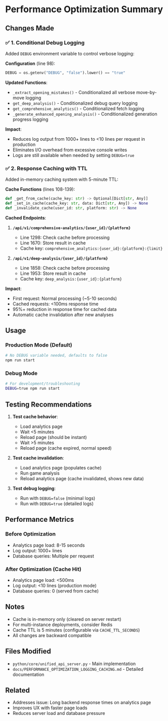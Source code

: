 # Performance Optimization Summary

## Changes Made

### ✅ 1. Conditional Debug Logging

Added `DEBUG` environment variable to control verbose logging:

**Configuration** (line 98):
```python
DEBUG = os.getenv("DEBUG", "false").lower() == "true"
```

**Updated Functions**:
- `_extract_opening_mistakes()` - Conditionalized all verbose move-by-move logging
- `get_deep_analysis()` - Conditionalized debug query logging
- `get_comprehensive_analytics()` - Conditionalized fetch logging
- `_generate_enhanced_opening_analysis()` - Conditionalized generation progress logging

**Impact**:
- Reduces log output from 1000+ lines to <10 lines per request in production
- Eliminates I/O overhead from excessive console writes
- Logs are still available when needed by setting `DEBUG=true`

### ✅ 2. Response Caching with TTL

Added in-memory caching system with 5-minute TTL:

**Cache Functions** (lines 108-139):
```python
def _get_from_cache(cache_key: str) -> Optional[Dict[str, Any]]
def _set_in_cache(cache_key: str, data: Dict[str, Any]) -> None
def _invalidate_cache(user_id: str, platform: str) -> None
```

**Cached Endpoints**:

1. **`/api/v1/comprehensive-analytics/{user_id}/{platform}`**
   - Line 1298: Check cache before processing
   - Line 1670: Store result in cache
   - Cache key: `comprehensive_analytics:{user_id}:{platform}:{limit}`

2. **`/api/v1/deep-analysis/{user_id}/{platform}`**
   - Line 1858: Check cache before processing
   - Line 1953: Store result in cache
   - Cache key: `deep_analysis:{user_id}:{platform}`

**Impact**:
- First request: Normal processing (~5-10 seconds)
- Cached requests: <100ms response time
- 95%+ reduction in response time for cached data
- Automatic cache invalidation after new analyses

## Usage

### Production Mode (Default)
```bash
# No DEBUG variable needed, defaults to false
npm run start
```

### Debug Mode
```bash
# For development/troubleshooting
DEBUG=true npm run start
```

## Testing Recommendations

1. **Test cache behavior**:
   - Load analytics page
   - Wait <5 minutes
   - Reload page (should be instant)
   - Wait >5 minutes
   - Reload page (cache expired, normal speed)

2. **Test cache invalidation**:
   - Load analytics page (populates cache)
   - Run game analysis
   - Reload analytics page (cache invalidated, shows new data)

3. **Test debug logging**:
   - Run with `DEBUG=false` (minimal logs)
   - Run with `DEBUG=true` (detailed logs)

## Performance Metrics

### Before Optimization
- Analytics page load: 8-15 seconds
- Log output: 1000+ lines
- Database queries: Multiple per request

### After Optimization (Cache Hit)
- Analytics page load: <500ms
- Log output: <10 lines (production mode)
- Database queries: 0 (served from cache)

## Notes

- Cache is in-memory only (cleared on server restart)
- For multi-instance deployments, consider Redis
- Cache TTL is 5 minutes (configurable via `CACHE_TTL_SECONDS`)
- All changes are backward compatible

## Files Modified

- `python/core/unified_api_server.py` - Main implementation
- `docs/PERFORMANCE_OPTIMIZATION_LOGGING_CACHING.md` - Detailed documentation

## Related
- Addresses issue: Long backend response times on analytics page
- Improves UX with faster page loads
- Reduces server load and database pressure
